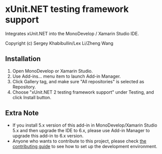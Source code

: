 xUnit.NET testing framework support
===================================
Integrates xUnit.NET into the MonoDevelop / Xamarin Studio IDE.

Copyright (c) Sergey Khabibullin/Lex Li/Zheng Wang

Installation
------------
1. Open MonoDevelop or Xamarin Studio.
1. Use Add-ins... menu item to launch Add-in Manager.
1. Click Gallery tag, and make sure "All repositories" is selected as Repository.
1. Choose "xUnit.NET 2 testing framework support" under Testing, and click Install button.

Extra Note
----------
* If you install 5.x version of this add-in in MonoDevelop/Xamarin Studio 5.x and then upgrade the IDE to 6.x, please use Add-in Manager to upgrade this add-in to 6.x version.
* Anyone who wants to contribute to this project, please check [the contributing guide](https://github.com/xunit/xamarinstudio.xunit/blob/master/CONTRIBUTING.md) to see how to set up the development environment.

